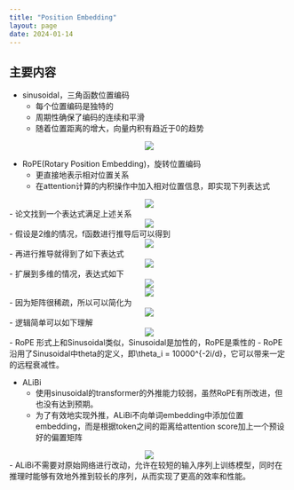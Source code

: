 ```yaml
---
title: "Position Embedding"
layout: page
date: 2024-01-14
---
```


## 主要内容

- sinusoidal，三角函数位置编码
    - 每个位置编码是独特的
    - 周期性确保了编码的连续和平滑
    - 随着位置距离的增大，向量内积有趋近于0的趋势
<div style="text-align: center"><img src="/wiki/attach/images/POS-01.png" style="max-width:600px"></div>

- RoPE(Rotary Position Embedding)，旋转位置编码
    - 更直接地表示相对位置关系
    - 在attention计算的内积操作中加入相对位置信息，即实现下列表达式
<div style="text-align: center"><img src="/wiki/attach/images/POS-02.png" style="max-width:400px"></div>
    - 论文找到一个表达式满足上述关系
<div style="text-align: center"><img src="/wiki/attach/images/POS-03.png" style="max-width:500px"></div>
    - 假设是2维的情况，f函数进行推导后可以得到
<div style="text-align: center"><img src="/wiki/attach/images/POS-04.png" style="max-width:500px"></div>
    - 再进行推导就得到了如下表达式
<div style="text-align: center"><img src="/wiki/attach/images/POS-05.png" style="max-width:600px"></div>
    - 扩展到多维的情况，表达式如下
<div style="text-align: center"><img src="/wiki/attach/images/POS-06.png" style="max-width:400px"></div>
<div style="text-align: center"><img src="/wiki/attach/images/POS-07.png" style="max-width:600px"></div>
    - 因为矩阵很稀疏，所以可以简化为
<div style="text-align: center"><img src="/wiki/attach/images/POS-08.png" style="max-width:600px"></div>
    - 逻辑简单可以如下理解
<div style="text-align: center"><img src="/wiki/attach/images/POS-09.png" style="max-width:700px"></div>
    - RoPE 形式上和Sinusoidal类似，Sinusoidal是加性的，RoPE是乘性的
    - RoPE沿用了Sinusoidal中theta的定义，即\theta_i = 10000^{-2i/d}，它可以带来一定的远程衰减性。

- ALiBi
    - 使用sinusoidal的transformer的外推能力较弱，虽然RoPE有所改进，但也没有达到预期。
    - 为了有效地实现外推，ALiBi不向单词embedding中添加位置embedding，而是根据token之间的距离给attention score加上一个预设好的偏置矩阵
<div style="text-align: center"><img src="/wiki/attach/images/POS-10.png" style="max-width:600px"></div>
    - ALiBi不需要对原始网络进行改动，允许在较短的输入序列上训练模型，同时在推理时能够有效地外推到较长的序列，从而实现了更高的效率和性能。